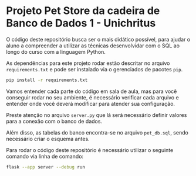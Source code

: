 # Projeto Pet Store da cadeira de Banco de Dados 1 - Unichritus
O código deste repositório busca ser o mais didático possível, para ajudar o aluno a compreender a utilizar as técnicas desenvolvidar com o SQL ao longo do curso com a linguagem Python.

As dependências para este projeto rodar estão descritar no arquivo `requirements.txt` e pode ser instalado via o gerenciados de pacotes `pip`.
```sh
pip install -r requirements.txt
```
Vamos entender cada parte do código em sala de aula, mas para você conseguir rodar no seu ambiente, é necessário verificar cada arquivo e entender onde você deverá modificar para atender sua configuração.

Preste atenção no arquivo `server.py` que lá será necessário definir valores para a conexão com o banco de dados.

Além disso, as tabelas do banco encontra-se no arquivo `pet_db.sql`, sendo necessário criar o esquema antes.

Para rodar o código deste repositório é necessário utilizar o seguinte comando via linha de comando:
```sh
flask --app server --debug run 
```

